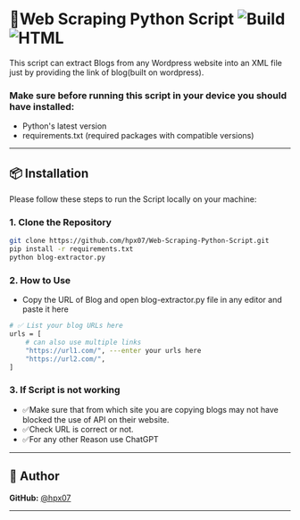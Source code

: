 # 🚀Web Scraping Python Script ![Build](https://img.shields.io/badge/status-in%20progress-yellow) ![HTML](https://img.shields.io/badge/built%20with-Python-orange) 

This script can extract Blogs from any Wordpress website into an XML file just by providing the link of blog(built on wordpress). <br>
### Make sure before running this script in your device you should have installed:<br>
  - Python's latest version<br>
  - requirements.txt (required packages with compatible versions)
  
---

## 📦 Installation

Please follow these steps to run the Script locally on your machine:

### 1. Clone the Repository

```bash
git clone https://github.com/hpx07/Web-Scraping-Python-Script.git
pip install -r requirements.txt
python blog-extractor.py
```
### 2. How to Use
- Copy the URL of Blog and open blog-extractor.py file in any editor and paste it here

```bash
# ✅ List your blog URLs here
urls = [
    # can also use multiple links
    "https://url1.com/", ---enter your urls here
    "https://url2.com/", 
]
```
### 3. If Script is not working
- ✅Make sure that from which site you are copying blogs may not have blocked the use of API on their website.
- ✅Check URL is correct or not.
- ✅For any other Reason use ChatGPT

---

## 🙋 Author

**GitHub:** [@hpx07](https://github.com/hpx07)  

---
